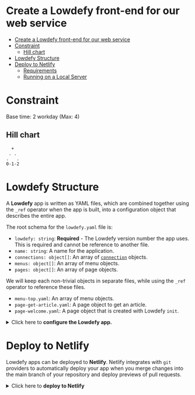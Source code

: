 # Create a Lowdefy front-end for our web service

<!-- TOC -->

- [Create a Lowdefy front-end for our web service](#create-a-lowdefy-front-end-for-our-web-service)
- [Constraint](#constraint)
  - [Hill chart](#hill-chart)
- [Lowdefy Structure](#lowdefy-structure)
- [Deploy to Netlify](#deploy-to-netlify)
  - [Requirements](#requirements)
  - [Running on a Local Server](#running-on-a-local-server)

<!-- /TOC -->

# Constraint

Base time: 2 workday (Max: 4)

## Hill chart
```
  +
 . .
.   .
0-1-2
```

# Lowdefy Structure

A **Lowdefy** app is written as YAML files, which are combined together using the `_ref` operator when the app is built, into a configuration object that describes the entire app.

The root schema for the `lowdefy.yaml` file is:

* `lowdefy: string`: **Required** - The Lowdefy version number the app uses. This is required and cannot be reference to another file.
* `name: string`: A name for the application.
* `connections: object[]`: An array of [`connection`](https://docs.lowdefy.com/connections-and-requests) objects.
* `menus: object[]`: An array of menu objects.
* `pages: object[]`: An array of page objects.

We will keep each non-trivial objects in separate files, while using the `_ref` operator to reference these files.

* `menu-top.yaml`: An array of menu objects.
* `page-get-article.yaml`: A page object to get an article.
* `page-welcome.yaml`: A page object that is created with Lowdefy `init`.

<details>
    <summary>Click here to <strong>configure the Lowdefy app.</strong></summary>

1. Refactor the root schema. Edit the `lowdefy.yaml` file and replace the code as follows:

```yml
lowdefy: 3.23.2
name: archiveso

connections:
  - id: conn_my_api
    type: AxiosHttp
    properties:
      baseURL: https://dev.to/api

menus:
  - _ref: menu-top.yaml

pages:
  - _ref: page-get-quote.yaml
  - _ref: page-welcome.yaml
```

2. Create a file `menu-top.yaml` and add the following code:

```yml
id: menu_top
links:
  - id: menulink_get_status
    type: MenuLink
    properties:
      icon: AlertOutlined
      title: Get quote
    pageId: page_get_status
  - id: menulink_welcome
    type: MenuLink
    properties:
      icon: HomeOutlined
      title: Home
    pageId: page_welcome
```

This file exposes two menu links **Get quote** and **Home** with reference ids `menulink_get_status` and `menulink_welcome`. You can customize each [menu `icon`](https://docs.lowdefy.com/Menu#title) under `properties`.

3. Create a file `page-get-status.yaml` and add the following code:

```yml
id: page_get_status
type: PageHeaderMenu

requests:
  - id: http_get_status
    type: AxiosHttp
    connectionId: conn_my_api
    properties:
      url: /articles?top=1

events:
  onEnter:
    - id: event_get_status
      type: Request
      params: http_get_status

blocks:
  - id: md_rest_data
    type: Markdown
    properties:
      content:
        _string.concat:
          - |
            ```yaml
          - _yaml.stringify:
              - _log:
                  _request: http_get_status
          - |
            ```
```

We reference the connection object that we created in the `lowdefy.yaml` file using the `connectionId`. The request get executed on page enter, and it converts the payload from JSON to YAML format.

4. Create a file `page-welcome.yaml` and add the following code:

```yml
id: page_welcome
type: PageHeaderMenu
properties:
  title: Welcome
areas:
  content:
    justify: center
    blocks:
      - id: content_card
        type: Card
        style:
          maxWidth: 800
        blocks:
          - id: content
            type: Result
            properties:
              title: Welcome to your Lowdefy app
              subTitle: We are excited to see what you are going to build
              icon:
                name: HeartTwoTone
                color: '#f00'
            areas:
              extra:
                blocks:
                  - id: docs_button
                    type: Button
                    properties:
                      size: large
                      title: Let's build something
                      color: '#1890ff'
                    events:
                      onClick:
                        - id: link_to_docs
                          type: Link
                          params:
                            url: https://docs.lowdefy.com
                            newTab: true
  footer:
    blocks:
      - id: footer
        type: Paragraph
        properties:
          type: secondary
          content: |
            Made by a Lowdefy 🤖
```

This page is taken from the default `lowdefy.yaml` file, after we executed the `init` command.

</details>

# Deploy to Netlify

Lowdefy apps can be deployed to **Netlify**. Netlify integrates with `git` providers to automatically deploy your app when you merge changes into the main branch of your repository and deploy previews of pull requests.

<details>
    <summary>Click here to <strong>deploy to Netlify</strong></summary>

## Requirements

* [Node.js 12+](https://nodejs.org/en/download/)

## Running on a Local Server

```
npx lowdefy@latest dev --base-directory front
```

**Step 1**

Your project will need to be hosted as a **GitHub** repository.

**Step 2**

Link your GitHub project to Netlify.

* Once logged in to Netlify, click the "**New site from git**" button.
* Choose GitHub, and authorize Netlify to access your repositories.
* Select your repository.
If your repository isn't found, click "**Configure Netlify on Github**", and give Netlify access to your repository.

**Step 3**

Configure your Netlify deployment.

* Set your base directory to `front`.
* Set your build command to `npx lowdefy@latest build-netlify`.
* Set your publish directory to `front/.lowdefy/publish`.

**Step 4**

Configure the Lowdefy server.

* Click the "**Advanced build settings**" button.
* Set the functions directory to `.lowdefy/functions`.

**Step 5**

Deploy your site.

* Click "Deploy site"
On the "**Site overview**" tab you will find your site url.

**Step 6**

In your local GitHub folder, create a sub folder `front` then:

```sh
cd front
npx lowdefy@latest init
```

This will create two files, `lowdefy.yaml` and `.gitignore`, and a hidden folder `.lowdefy/` in your `front` folder. The first file is the starting point of your front end, which we will replace with our own code.